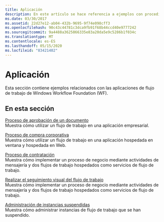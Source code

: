 ```yaml
---
title: Aplicación
description: En este artículo se hace referencia a ejemplos con procedimientos detallados para las aplicaciones de flujo de trabajo en Windows Workflow Foundation.
ms.date: 03/30/2017
ms.assetid: 22d27e12-ab04-432b-9695-9f74e098cff3
ms.openlocfilehash: 90c43c44781c3dca9fb91f68b44ccd40e9777242
ms.sourcegitcommit: 9a4488a3625866335e83a20da5e9c5286b1f034c
ms.translationtype: MT
ms.contentlocale: es-ES
ms.lasthandoff: 05/15/2020
ms.locfileid: "83421402"
---
```

# <a name="application"></a>Aplicación
Esta sección contiene ejemplos relacionados con las aplicaciones de flujo de trabajo de Windows Workflow Foundation (WF).  
  
## <a name="in-this-section"></a>En esta sección  
 [Proceso de aprobación de un documento](document-approval-process.md)  
 Muestra cómo utilizar un flujo de trabajo en una aplicación empresarial.  
  
 [Proceso de compra corporativa](corporate-purchase-process.md)  
 Muestra cómo utilizar un flujo de trabajo en una aplicación hospedada en ventana y hospedada en Web.  
  
 [Proceso de contratación](hiring-process.md)  
 Muestra cómo implementar un proceso de negocio mediante actividades de mensajería y dos flujos de trabajo hospedados como servicios de flujo de trabajo.  
  
 [Realizar el seguimiento visual del flujo de trabajo](visual-workflow-tracking.md)  
 Muestra cómo implementar un proceso de negocio mediante actividades de mensajería y dos flujos de trabajo hospedados como servicios de flujo de trabajo.  
  
 [Administración de instancias suspendidas](suspended-instance-management.md)  
 Muestra cómo administrar instancias de flujo de trabajo que se han suspendido.
